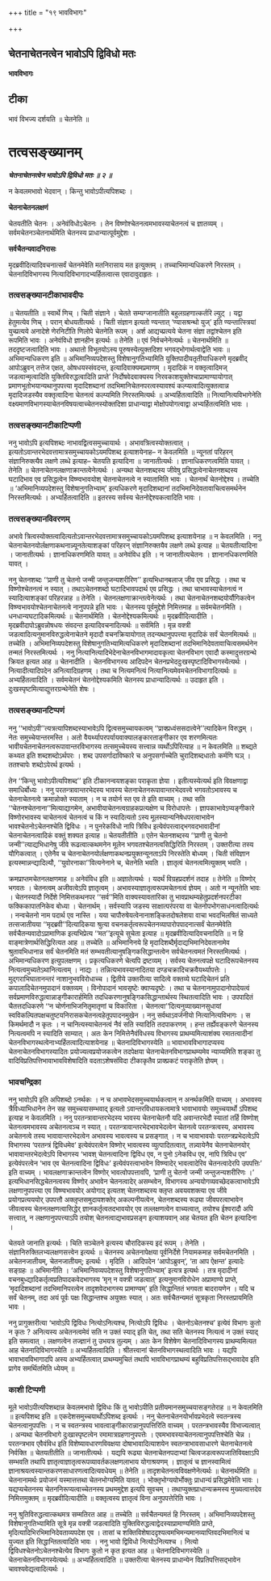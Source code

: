 +++
title = "१९ भावविभागः"

+++


## चेतनाचेतनत्वेन भावोऽपि द्विविधो मतः

**भावविभागः**

## **टीका**

भावं विभज्य दर्शयति ॥ चेतनेति ॥

# **तत्वसङ्ख्यानम्**

***चेतनाचेतनत्वेन भावोऽपि द्विविधो मतः ॥ २ ॥***

न केवलमभावो भेदवान् । किन्तु भावोऽपीत्यपिशब्दः ।

**चेतनाचेतनलक्षणं**

चेतयतीति चेतनः । अनेवंविधोऽचेतनः । तेन विष्णोश्चेतनत्वमभावस्याचेतनत्वं च ज्ञातव्यम् । सर्वमचेतनञ्चेतनार्थमिति चेतनस्य प्राधान्यात्पूर्वमुद्देशः ।

**सर्वचैतन्यवादनिरासः**

मृदब्रवीदित्यादिवचनात्सर्वं चेतनमेवेति मतनिरासाय मत इत्युक्तम् । तच्चाभिमान्यधिकरणे निरस्तम् । चेतनादिविभागस्य नित्यादिविभागादभ्यर्हितत्वात्स एवादावुदाहृतः ।

### **तत्वसङ्ख्यानटीकाभावदीपः**

॥ चेतयतीति ॥ स्वार्थे णिच् । चिती संज्ञाने । चेतते सम्यग्जानातीति बहुलग्रहणात्कर्तरि ल्युट् । यद्वा हेतुमत्येव णिच् । परान् बोधयतीत्यर्थः । चिती संज्ञान इत्यतो ण्यन्तात् ‘ण्यासश्रन्थो युज्’ इति ण्यन्तात्स्त्रियां युच्प्रत्यये अनादेशे णेरनिटीति णिलोपे चेतनेति रूपम् । अर्श आद्यच्प्रत्यये चेतना संज्ञा तद्वांश्चेतन इति रूपमिति भावः । अनेवंविधो ज्ञानहीन इत्यर्थः ॥ तेनेति ॥ एवं निर्वचनेनेत्यर्थः ॥ चेतनार्थमिति ॥ तददृष्टजत्वादिति भावः । अथातो विभूतयोऽस्य पूरुषस्येत्युक्तदिशा भगवद्भोगार्थत्वाद्वेति भावः ॥ अभिमान्यधिकरण इति ॥ अभिमानिव्यपदेशस्तु विशेषानुगतिभ्यामिति युक्तिपादीयतृतीयाधिकरणे मृदब्रवीद् आपोऽब्रुवन् तत्तेज एक्षत, ओषधयस्संवदन्त, इत्यादिवाक्यमप्रमाणम् । मृदादिकं न वक्तृत्वादिमज् जडत्वान्मृत्वादिति युक्तिविरुद्धत्वादिति प्राप्ते’ निर्दोषवेदवाक्यस्य निरवकाशयुक्तेश्चाप्रामाण्यायोगात् प्रमाणभूतोभयान्यथानुपपत्त्या मृदादिशब्दानां तदभिमानिचेतनपरत्वस्यावश्यं कल्प्यत्वादित्युक्तत्वान्न मृदादिजडस्यैव वक्तृत्वादिना चेतनत्वं कल्प्यमिति निरस्तमित्यर्थः ॥ अभ्यर्हितत्वादिति ॥ नित्यानित्यविभागेनेति वक्ष्यमाणविभागस्याचेतनविषयत्वाच्चेतनस्योक्तदिशा प्राधान्याद्वा मोक्षोपयोगत्वाद्वा अभ्यर्हितत्वमिति भावः ।

### **तत्वसङ्ख्यानटीकाटिप्पणी**

ननु भावोऽपि इत्यपिशब्दः नाभावद्वित्वसमुच्चायार्थः । अभावत्रित्वस्योक्तत्वात् । इत्यतोऽवान्तरभेदवत्तामात्रसमुच्चायकोऽयमपिशब्द इत्याशयेनाह– न केवलमिति ॥ न्यूनतां परिहरन् संज्ञानिरुक्त्यैव लक्षणे लब्धे इत्याह– चेतयति इत्यादिना ॥ जानातीत्यर्थः । ज्ञानाधिकरणत्वमिति यावत् । तेनेति ॥ चेतनाचेतनलक्षणाक्रान्तत्वेनेत्यर्थः । अन्यथा चेतनशब्दस्य जीवेषु प्रसिद्धत्वेनाचेतनशब्दस्य घटादिभाव एव प्रसिद्धत्वेन विष्ण्वभावयोश् चेतनाचेतनत्वे न स्यातामिति भावः । चेतनार्थं चेतनोद्देश्य । तच्चेति ॥ ‘अभिमानिव्यपदेशस्तु विशेषानुगतिभ्याम्’ इत्यधिकरणे मृदादिशब्दानां तदभिमानिदेवतावाचित्वसमर्थनेन निरस्तमित्यर्थः । अभ्यर्हितत्वादिति ॥ इतरस्य सर्वस्य चेतनोद्देश्यकत्वादिति भावः ।

### **तत्वसङ्ख्यानविवरणम्**

अभावे त्रित्वस्योक्तत्वादित्यतोऽवान्तरभेदवत्तामात्रसमुच्चायकोऽयमपिशब्द इत्याशयेनाह ॥ न केवलमिति । ननु चेतनाचेतनयोर्लक्षणाकथनान्न्यूनतेत्याशङ्कां परिहरन् संज्ञानिरुक्तयैव लक्षणे लब्धे इत्याह ॥ चेतयतीत्यादिना । जानातीत्यर्थः । ज्ञानाधिकरणमिति यावत् ॥ अनेवंविध इति । न जानातीत्यचेतनः । ज्ञानानधिकरणमिति यावत् ।

ननु चेतनशब्दः ‘‘प्राणी तु चेतनो जन्मी जन्तुजन्यशरीरिण’’ इत्यभिधानबलाज् जीव एव प्रसिद्धः । तथा च विष्णोश्चेतनत्वं न स्यात् । तथाऽचेतनशब्दो घटादिभावपदार्थ एव प्रसिद्धः । तथा चाभावस्याचेतनत्वं न स्यादित्याशङ्कां परिहरन्नाह ॥ तेनेति । चेतनलक्षणाक्रान्तत्वेनेत्यर्थः । तथा चेतनाचेतनशब्दयोर्यौगिकत्वेन विष्ण्वभावयोश्चेतनाचेतनत्वे नानुपपन्ने इति भावः । चेतनस्य पूर्वमुद्देशे निमित्तमाह ॥ सर्वमचेतनमिति । धनधान्यघटादिकमित्यर्थः ॥ चेतनार्थमिति । चेतनोद्देश्यकमित्यर्थः ॥ मृदब्रवीदित्यादीति । मृदब्रवीदापोऽब्रुवन्नोषधयः संवदन्त इत्यादिवचनादित्यर्थः ॥ सर्वमिति । मृन्न वक्त्री जडत्वादित्यनुमानविरुद्धत्वेनाचेतने मृदादौ वचनक्रियायोगात् तदन्यथानुपपत्त्या मृदादिकं सर्वं चेतनमित्यर्थः ॥ तच्चेति । अभिमानिव्यपदेशस्तु विशेषानुगतिभ्यामित्यधिकरणे मृदादिशब्दानां तदभिमानिदेवतावाचित्वसमर्थनेन तन्मतं निरस्तमित्यर्थः । ननु नित्यानित्यादिभेदेनाचेतनविभागमादावकृत्वा चेतनविभाग एवादौ कस्मादुत्तरग्रन्थे क्रियत इत्यत आह ॥ चेतनादीति । चेतनविभागस्य आदिपदेन चेतनप्रभेददुःखस्पृष्टादिविभागस्येत्यर्थः । नित्यादीत्यादिपदेन अनित्यादिग्रहणम् । तथा च नित्यमनित्यं नित्यानित्यमेवमचेतनविभागादित्यर्थः ॥ अभ्यर्हितत्वादिति । सर्वमचेतनं चेतनोद्देश्यकमिति चेतनस्य प्राधान्यादित्यर्थः ॥ उदाहृत इति । दुःखस्पृष्टमित्याद्युत्तरग्रन्थेनेति शेषः ।

### **तत्वसङ्ख्यानटिप्पणं**

ननु ‘‘भावोऽपी’’त्यत्रत्यापिशब्दस्याभावेऽपि द्वित्वसमुच्चायकत्वम् ‘‘प्राक्प्रध्वंससदात्वेने’’त्यादिकेन विरुद्धम् । नेतः समुच्चेयान्तरमस्ति । अतो वैयर्थ्यापरपर्यायवाक्यालङ्कारताङ्गीकार एव शरणमित्यतः भावीयचेतनाचेतनत्वरूपावान्तरविभागस्य तत्समुच्चेयस्य सत्त्वान्न व्यर्थोऽपिरित्याह ॥ न केवलमिति ॥ शब्द्यते कथ्यत इति शब्दशब्दोऽर्थपरः । शब्द उपसर्गादाविष्कारे च अनुपसर्गाच्चेति चुरादिशब्दधातोः कर्मणि घञ् । ततश्चापेः शब्दोऽपेरर्थ इत्यर्थः ।

तेन ‘‘किन्तु भावोऽपीत्यपिशब्द’’ इति टीकानन्वयशङ्का पराकृता ज्ञेया । इतीत्यस्येत्यर्थ इति विवक्षणाद्वा समाधिर्बोध्यः । ननु परतन्त्रावान्तरभेदस्य भावस्य चेतनाचेतनरूपावान्तरभेदवत्त्वे भगवतोऽभावस्य च चेतनाचेतनत्वे क्रमान्नोक्ते स्याताम् । न च तयोर्न स्त एव ते इति वाच्यम् । तथा सति ‘‘चेतनश्चेतनाना’’मित्याद्यागमेन, अभावीयाचेतनत्वग्राहकप्रत्यक्षेण च विरोधापत्तेः । ज्ञापकाभावेऽप्यङ्गीकारे विष्णोरभावस्य चाचेतनत्वं चेतनत्वं च किं न स्यादित्यतो ऽस्य मूलस्यान्यनिषेधपरत्वाभावेन भावश्चेतनोऽचेतनश्चेति द्विविधः । न पुनरेकविधो नापि त्रिविध इत्येवंपरत्वाद्भगवदभावादीनां चेतनाचेतनत्वादिकं वक्तुं शक्यत इत्याह ॥ चेतयतीतीति ॥ एतेन चेतनशब्दस्य ‘‘प्राणी तु चेतनो जन्मी’’त्याद्यभिधानेषु जीवे रूढत्वात्कथमनेन मूलेन भगवतश्चेतनत्वसिद्धिरिति निरस्तम् । उक्तरीत्या तस्य यौगिकत्वात् । एतेनैव च चेतनाचेतनयोर्लक्षणाकथनप्रयुक्तन्यूनताऽपि निरस्तेति बोध्यम् । चिती संविज्ञान इत्यस्मान्नन्द्यादिल्यौ, ‘‘युवोरनाका’’वित्यनेनाने च, चेतनेति भवति । ज्ञातृत्वं चेतनत्वमित्युक्तम् भवति ।

क्रमप्राप्तमचेतनलक्षणमाह ॥ अनेवंविध इति ॥ अज्ञातेत्यर्थः । यदर्थं विग्रहप्रदर्शनं तदाह ॥ तेनेति ॥ विष्णोर् भगवतः । चेतनत्वम् अजीवत्वेऽपि ज्ञातृत्वम् । अभावस्याज्ञातृत्वरूपमचेतनत्वं ज्ञेयम् । अतो न न्यूनतेति भावः । चेतनस्यादौ निर्देशे निमित्तकथनपर ‘‘सर्व’’मिति वाक्यस्यावतारिका तु भावप्राथम्यहेतुप्रदर्शनपरटीका फक्किकापातनिकेव बोध्या । चेतनार्थम् । सर्वस्यापि जडस्य साक्षात्परंपरया वा चेतनोपभोगसाधनत्वादित्यर्थः । नन्वचेतनो नाम पदार्थ एव नास्ति । यया चापौरुषेयत्वेनानाशङ्कितदोषलेशया वाचा भवदभिलषितं साध्यते तत्सजातीयया ‘‘मृदब्रवी’’दित्यादिकया श्रुत्या वचनकर्तृत्वरूपचेतनव्यापारोपपादनात्सर्वं चेतनमेवेति सर्वचैतन्यवादोऽप्रामाणिक इत्यभिप्रेत्य ‘‘मत’’इत्यूचे सुचेता इत्याह ॥ मृदब्रवीदित्यादिवचनादिति ॥ न हि वाङ्मात्रेणार्थसिद्धिरित्यत आह ॥ तच्चेति ॥ अभिमानिनये हि मृदादिशब्दैर्मृदाद्यभिमानिदेवतानामेव श्रुतावभिधानान्न सर्वं चेतनमिति मतं सम्भवतीत्यानुषङ्गिकसिद्धान्तत्वेन सर्वचेतनत्वमतं निरस्तमित्यर्थः । अभिमान्यधिकरण इत्युपलक्षणम् । प्रकृत्यधिकरणे चेत्यपि द्रष्टव्यम् । सर्वस्य चेतनत्वपक्षे घटादिरूपचेतनस्य नित्यत्वमुच्यतेऽथानित्यत्वम् । नाद्यः । तन्नित्यभावस्यानादितया दण्डचक्रादिचक्रवैयर्थ्यापत्तेः । मुद्गराभिघातानन्तरं नाशानुभवविरोधाच्च । द्वितीये उक्तरीत्या सादित्वे वक्तव्ये घटादिचेतनं प्रति कपालादिचेतनमुपादानं वक्तव्यम् । विनोपादानं भावसृष्टेः क्वाप्यदृष्टेः । तथा च चेतनानामुपादानोपादेयत्वं सर्वप्रमाणविरुद्धत्वान्नाङ्गीकारार्हमिति तदधिकरणानुषङ्गिकसिद्धान्तार्थस्य स्थितत्वादिति भावः । उपपादितं चैतत्तदधिकरणे ‘‘न चोर्णनाभिजनितृमातृणां च विकारिता । चेतनत्वा’’दित्यनुव्याख्यानसुधायां स्वविकल्पितपक्षचतुष्टयनिरासकचेतनत्वहेतूपपादनमुखेन । ननु सर्वथाऽवर्जनीयो नित्यानित्यविभागः । स किमर्थमादौ न कृतः । न चानित्यस्याचेतनत्वं नैवं सति स्यादिति तदपाकरणम् । हन्त तर्ह्येवङ्करणे चेतनस्य नित्यत्वमपि न स्यादिति साम्यात् । अतः केन निमित्तेनैवंविधस्य विभागस्य प्राथम्यमित्याशंक्य रमातत्वादीनां चेतनविभागस्थत्वेनाभ्यर्हितत्वादित्याशयेनाह ॥ चेतनादिविभागस्येति ॥ भावाभावविभागादप्यस्य चेतनाचेतनविभागस्यादितः प्रयोज्यत्वप्रयोजकत्वेन तदपेक्षया चेतनाचेतनविभागप्राथम्यमेव न्याय्यमिति शङ्का तु वादिविप्रतिपत्तिभावाभावविशेषादिति वदताऽशेषसंविदा टीकाकृतैव प्राक्प्रकटं पराकृतेति ज्ञेयम् ।

### **भावचन्द्रिका**

ननु भावोऽपि इति अपिशब्दो ऽनर्थकः । न च अभावभेदसमुच्चयार्थकत्वान् न अनर्थकमिति वाच्यम् । अभावस्य त्रैविध्याभिधानेन तेन सह समुच्चयासम्भवाद् इत्यतो ऽवान्तरविधायकत्वमात्रे भावाभावयोः समुच्चयार्थो ऽपिशब्द इत्याह न केवलमिति । ननु परतन्त्रावान्तरभेदस्य भावस्य चेतनाचेतनौ यदि अवान्तरभेदौ स्यातां तर्हि विष्णोश् चेतनत्वमभावस्य अचेतनत्वञ्च न स्यात् । परतन्त्रावान्तरभेदभावभेदत्वेन चेतनत्वे परतन्त्रत्वस्य, अभावस्य अचेतनत्वे तस्य भावावान्तरभेदत्वेन अभावस्य भावत्वस्य च प्रसङ्गात् । न च भावाभावयोः परतन्त्रप्रभेदत्वेऽपि विभागस्य ‘परतन्त्रं द्विविधमेव’ इत्येवंपरत्वेन विष्णोर् भावत्वस्य व्युत्पादितत्वात्, तन्न्यायेनैव चेतनाचेतनयोर् भावावान्तरभेदत्वेऽपि विभागस्य ‘भावश् चेतनत्वादिना द्विविध एव, न पुनो ऽनेकविध एव, नापि त्रिविध एव’ इत्येवंपरत्वेन ‘भाव एव चेतनत्वादिना द्विविधः’ इत्येवंपरत्वाभावेन विष्ण्वादेर् भावत्वादेरिव चेतनत्वादेरपि उपपत्तिः’ इति वाच्यम् । भावलक्षणाक्रान्तत्वेन विष्णोर् भावत्वोपपत्तावपि, ‘प्राणी तु चेतनो जन्मी जन्तुजन्यशरीरिणः ।’ इत्यभिधानसिद्धचेतनत्वस्य विष्णोर् अभावेन चेतनत्वादेर् असम्भवेन, विभागस्य अन्ययोगव्यवच्छेदकत्वाभावेऽपि लक्षणानुपपत्त्या एव विष्ण्वभावयोर् अयोगाद् इत्यतश् चेतनशब्दस्य क्लृप्त अवयवशक्त्या एव जीवे प्रयोगप्रत्यययोर् उपपत्तौ अक्लृप्तसमुदायशक्तेर् अकल्पनीयत्वेन, चेतनशब्दस्य रूढ्या जीवपरत्वाभावेन जीवत्वस्य चेतनलक्षणत्वासिद्धेर् ज्ञानकर्तृत्वतदभावयोर् एव तल्लक्षणत्वेन वाच्यत्वात्, तयोश्च ईश्वरादौ अपि सत्त्वात्, न लक्षणानुपपत्त्याऽपि तयोश् चेतनत्वाद्यभावप्रसङ्ग इत्याशयवान् आह चेतयत इति चेतन इत्यादिना ।

चेतयते जानाति इत्यर्थः । चिति सञ्चेतने इत्यस्य चौरादिकस्य इदं रूपम् । तेनेति । संज्ञानिरुक्तिलभ्यलक्षणसत्त्वेन इत्यर्थः ॥ चेतनस्य अचेतनापेक्षया पूर्वनिर्देशे नियामकमाह सर्वमचेतनमिति । अचेतनजातीयम्, चेतनजातीयम्; इत्यर्थः । मृदिति । आदिपदेन ‘आपोऽब्रुवन्’, ‘ता आप ऐक्षन्त’ इत्यादेः सङ्ग्रहः ॥ अभिमानीति । ‘अभिमानिवव्यपदेशस्तु विशेषानुगतिभ्याम्’ इत्यत्र इत्यर्थः । तत्र मृदादीनां वचनबुध्द्यादिकर्तृत्वप्रतिपादकवेदभागस्य ‘मृन् न वक्त्री जडत्वात्’ इत्यनुमानविरोधेन अप्रामाण्ये प्राप्ते, ‘मृदादिशब्दानां तदभिमानिपरत्वेन तादृशवेदभागस्य प्रामाण्यम्’ इति सिद्धान्तितं भगवता बादरायणेन । यदि च सर्वं चेतनम्, तदा अयं पूर्वः पक्षः सिद्धान्तश्च अयुक्तः स्यात् । अतः सर्वचैतन्यमतं सूत्रकृता निरस्तप्रायमिति भावः ।

ननु प्रागुक्तरीत्या ‘भावोऽपि द्विविधः नित्योऽनित्यश्च, नित्योऽपि द्विविधः । चेतनोऽचेतनश्च’ इत्येवं विभागः कुतो न कृतः ? अनित्यस्य अचेतनत्वमेवं सति न उक्तं स्याद् इति चेत्, तथा सति चेतनस्य नित्यत्वं न उक्तं स्याद् इति समत्वात् । लक्षणत्वेन तज्ज्ञानं तु उभयत्र तुल्यम् । अतः केन विशेषेण चेतनादिविभागस्य प्राथम्यमित्यत आह चेतनादिविभागस्येति ॥ अभ्यर्हितत्वादिति । श्रीतत्त्वानां चेतनविभागस्थत्वादिति भावः । यद्यपि भावाभावविभागादपि अस्य अभ्यर्हितत्वात् प्राथम्यमुचितं तथापि भावविभागप्राथम्यं बहुविप्रतिपत्तिसद्भावादेव इति प्रागेव समर्थितमिति ध्येयम् ॥

### **काशी टिप्पणी**

मूले भावोऽपीत्यपिशब्दान्न केवलमभावो द्विविधः किं तु भावोऽपीति प्रतीयमानसमुच्चयासङ्गतेराह ॥ न केवलमिति ॥ इत्यपिशब्द इति ॥ एकदेशसमुच्चयार्थोऽपिशब्द इत्यर्थः । ननु चेतनाचेतनयोर्भावप्रभेदत्वे स्वतन्त्रस्य चेतनत्वानुपपत्तिः । न च स्वतन्त्रस्य भावत्वाङ्गीकारान्नानुपपत्तिरिति वाच्यम् । परतन्त्रभावस्यैव विभाज्यत्वात् । अन्यथा चेतनविभागे दुःखास्पृष्टत्वेन रमामात्रग्रहणानुपपत्तेः । एवमभावस्याचेतनत्वानुपपत्तिश्चेति चेन्न । परतन्त्रभाव एवैवंविध इति विशेष्यावधारणविवक्षया दोषाभावादित्याशयेन स्वतन्त्राभावसाधारणे चेतनाचेतनत्वे निर्वक्ति ॥ चेतयतीतीति ॥ जानातीत्यर्थः । यद्यपि रूढ्या चेतनाचेतनपदाभ्यां चित्वजडत्वरूपजातिविवक्षाऽपि सम्भवति तथापि ज्ञातृत्वाज्ञातृत्वरूपव्यावर्तकलक्षणलाभाय योगाश्रयणम् । ज्ञातृत्वं च ज्ञानस्वामित्वं ज्ञानाश्रयत्वस्यान्तकरणसाधारणत्वादित्यवधेयम् ॥ तेनेति ॥ तादृशचेतनत्वविवक्षणेनेत्यर्थः ॥ चेतनार्थमिति ॥ चेतनानामर्थः प्रयोजनं यस्मात्तत्तथा चेतनभोग्यमिति यावत् । भोक्तृभोग्ययोर्भोक्तुः प्राधान्यं प्रसिद्धमेवेति भावः । यद्यप्यचेतनस्य चेतननिरूप्यत्वाच्चेतनस्य प्रथममुद्देश इत्यपि सुवचम् । तथाप्युक्तप्राधान्यक्रमस्य मुख्यत्वात्तदेव निमित्तमुक्तम् ॥ मृदब्रवीदित्यादीति ॥ वक्तृत्वस्य ज्ञातृत्वं विना अनुपपत्तेरिति भावः ।

ननु श्रुतिविरुद्धत्वात्कथमत्र सम्मतिरत आह ॥ तच्चेति ॥ सर्वचैतन्यमतं हि निरस्तम् । अभिमानिव्यपदेशस्तु विशेषानुगतिभ्यामिति सूत्रे मृन्न वक्त्री जडत्वादिति युक्तिविरुद्धत्वाद्वेदस्याप्रामाण्यमिति प्राप्ते, मृदित्यादिभिरभिमानिदेवताव्यपदेश एव । तासां च शक्तिविशेषाददृश्यत्वमभिमन्यमानव्याप्तिवदभिमानित्वं च युज्यत इति सिद्धान्तितत्वादिति भावः । ननु भावो द्विविधो नित्योऽनित्यश्च । नित्यो द्विविधश्चेतनोऽचेतनश्चेत्येव विभागः कुतो न कृत इत्यत आह ॥ चेतनादिविभागस्येति ॥ चेतनाचेतनविभागस्येत्यर्थः ॥ अभ्यर्हितत्वादिति ॥ उक्तरीत्या चेतनस्य प्राधान्येन विप्रतिपत्तिसद्भावेन चावश्यवेद्यत्वादित्यर्थः ।

